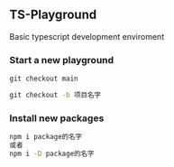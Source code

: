 ## TS-Playground
Basic typescript development enviroment

### Start a new playground
```cmd
git checkout main

git checkout -b 项目名字
```

### Install new packages
```cmd
npm i package的名字
或者
npm i -D package的名字
```
